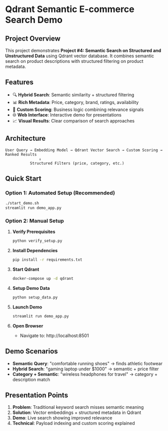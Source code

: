 # Qdrant Semantic E-commerce Search Demo

## Project Overview
This project demonstrates **Project #4: Semantic Search on Structured and Unstructured Data** using Qdrant vector database. It combines semantic search on product descriptions with structured filtering on product metadata.

## Features
- 🔍 **Hybrid Search**: Semantic similarity + structured filtering
- 📊 **Rich Metadata**: Price, category, brand, ratings, availability
- 🎯 **Custom Scoring**: Business logic combining relevance signals
- 🌐 **Web Interface**: Interactive demo for presentations
- 📈 **Visual Results**: Clear comparison of search approaches

## Architecture
```
User Query → Embedding Model → Qdrant Vector Search → Custom Scoring → Ranked Results
               ↓
           Structured Filters (price, category, etc.)
```

## Quick Start

### Option 1: Automated Setup (Recommended)
```bash
./start_demo.sh
streamlit run demo_app.py
```

### Option 2: Manual Setup

1. **Verify Prerequisites**
   ```bash
   python verify_setup.py
   ```

2. **Install Dependencies**
   ```bash
   pip install -r requirements.txt
   ```

3. **Start Qdrant**
   ```bash
   docker-compose up -d qdrant
   ```

4. **Setup Demo Data**
   ```bash
   python setup_data.py
   ```

5. **Launch Demo**
   ```bash
   streamlit run demo_app.py
   ```

6. **Open Browser**
   - Navigate to: http://localhost:8501

## Demo Scenarios
- **Semantic Query**: "comfortable running shoes" → finds athletic footwear
- **Hybrid Search**: "gaming laptop under $1000" → semantic + price filter
- **Category + Semantic**: "wireless headphones for travel" → category + description match

## Presentation Points
1. **Problem**: Traditional keyword search misses semantic meaning
2. **Solution**: Vector embeddings + structured metadata in Qdrant
3. **Demo**: Live search showing improved relevance
4. **Technical**: Payload indexing and custom scoring explained
